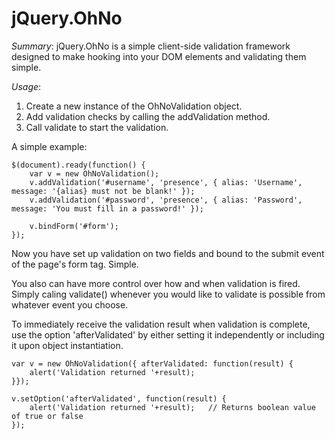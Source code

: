 jQuery.OhNo
===========

_Summary_: jQuery.OhNo is a simple client-side validation framework designed to make hooking into your DOM elements and validating them simple.

_Usage_:

1. Create a new instance of the OhNoValidation object.
2. Add validation checks by calling the addValidation method.
3. Call validate to start the validation.

A simple example:

	$(document).ready(function() {
		var v = new OhNoValidation();
		v.addValidation('#username', 'presence', { alias: 'Username', message: '{alias} must not be blank!' });
		v.addValidation('#password', 'presence', { alias: 'Password', message: 'You must fill in a password!' });

		v.bindForm('#form');
	});

Now you have set up validation on two fields and bound to the submit event of the page's form tag. Simple.

You also can have more control over how and when validation is fired. Simply caling validate() whenever you would like to validate is possible from whatever event you choose. 

To immediately receive the validation result when validation is complete, use the option 'afterValidated' by either setting it independently or including it upon object instantiation.

	var v = new OhNoValidation({ afterValidated: function(result) {
		alert('Validation returned '+result);
	}});

	v.setOption('afterValidated', function(result) {
		alert('Validation returned '+result);	// Returns boolean value of true or false
	});
